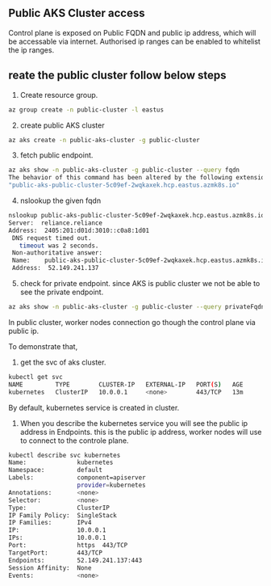 ## Public AKS Cluster access

Control plane is exposed on Public FQDN and public ip address, which will be accessable via internet. Authorised ip ranges can be enabled to whitelist the ip ranges.


## reate the public cluster follow below steps

1. Create resource group.
``` bash
az group create -n public-cluster -l eastus
```
2. create public AKS cluster
``` bash
az aks create -n public-aks-cluster -g public-cluster
```
3. fetch public endpoint.
``` bash
az aks show -n public-aks-cluster -g public-cluster --query fqdn
The behavior of this command has been altered by the following extension: aks-preview
"public-aks-public-cluster-5c09ef-2wqkaxek.hcp.eastus.azmk8s.io"
```
4. nslookup the given fqdn
``` bash
nslookup public-aks-public-cluster-5c09ef-2wqkaxek.hcp.eastus.azmk8s.io
Server:  reliance.reliance
Address:  2405:201:d01d:3010::c0a8:1d01
 DNS request timed out.
   timeout was 2 seconds.
 Non-authoritative answer:
 Name:    public-aks-public-cluster-5c09ef-2wqkaxek.hcp.eastus.azmk8s.io
 Address:  52.149.241.137
```
5. check for private endpoint. since AKS is public cluster we not be able to see the private endpoint.
``` bash
az aks show -n public-aks-cluster -g public-cluster --query privateFqdn
```
In public cluster, worker nodes connection go though the control plane via public ip.

To demonstrate that, 

1. get the svc of aks cluster.
``` bash
kubectl get svc
NAME         TYPE        CLUSTER-IP   EXTERNAL-IP   PORT(S)   AGE
kubernetes   ClusterIP   10.0.0.1     <none>        443/TCP   13m
```
By default, kubernetes service is created in cluster.  

1. When you describe the kubernetes service you will see the public ip address in Endpoints. this is the public ip address, worker nodes will use to connect to the controle plane.
``` bash
kubectl describe svc kubernetes
Name:              kubernetes
Namespace:         default
Labels:            component=apiserver
                   provider=kubernetes
Annotations:       <none>
Selector:          <none>
Type:              ClusterIP
IP Family Policy:  SingleStack
IP Families:       IPv4
IP:                10.0.0.1
IPs:               10.0.0.1
Port:              https  443/TCP
TargetPort:        443/TCP
Endpoints:         52.149.241.137:443
Session Affinity:  None
Events:            <none>
```

